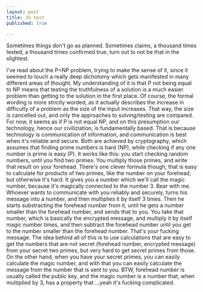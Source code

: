 ```yaml
---
layout: post
title: JS test
published: true

---
```

Sometimes things don't go as planned. Sometimes claims, a thousand times tested, a thousand times confirmed true, turn out to not be that in the slightest. 

<div id="jstest"></div>

I've read about the P=NP problem, trying to make the sense of it, since it seemed to touch a really deep dichotomy which gets manifested in many different areas of thought. My understanding of it is that P not being equal to NP means that testing the truthfulness of a solution is a much easier problem than getting to the solution in the first place. Of course, the formal wording is more strictly worded, as it actually describes the increase in difficulty of a problem as the size of the input increases. That way, the size is cancelled out, and only the approaches to solving/testing are compared. For now, it seems as if P is not equal NP, and on this presumption our technology, hence our civiliziation, is fundamentally based. That is because technology is communication of information, and communication is best when it's reliable and secure. Both are achieved by cryptography, which assumes that finding prime numbers is hard (NP), while checking if any one number is prime is easy (P). It works like this: you start checking random numbers, until you find two primes. You multiply those primes, and write that result on your forehead. There's one clever formula though, that is easy to calculate for products of two primes, like the number on your forehead, but otherwise it's hard. It gives you a number which we'll call the magic number, because it's magically connected to the number 3. Bear with me. Whoever wants to communicate with you reliably and securely, turns his message into a number, and then multiplies it by itself 3 times. Then he starts substracting the forehead number from it, until he gets a number smaller than the forehead number, and sends that to you. You take that number, which is basically the encrypted message, and multiply it by itself magic number times, and then subtract the forehead number until you get to the number smaller than the forehead number. That's your fucking message. The idea behind all of this is to use calculations that are easy to get the numbers that are not secret (forehead number, encrypted message) from your secret two primes, but very hard to get secret primes from those. On the other hand, when you have your secret primes, you can easily calculate the magic number, and with that you can easily calculate the message from the number that is sent to you. BTW, forehead number is usually called the public key, and the magic number is a number that, when multiplied by 3, has a property that ...yeah it's fucking complicated. 

<script>
let d = new Date();
document.getElementById("jstest").innerHTML = "Today's date is " + d + "";
</script>
 
